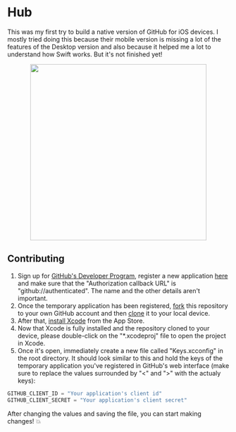 # Hub

This was my first try to build a native version of GitHub for iOS devices. I mostly tried doing this because their mobile version is missing a lot of the features of the Desktop version and also because it helped me a lot to understand how Swift  works. But it's not finished yet!

<p align="center">
  <img src="https://cloud.githubusercontent.com/assets/6170607/15961811/3b269bee-2f07-11e6-9b72-0f3f0f5f9e6e.png" width="400">
</p>

## Contributing

1. Sign up for [GitHub's Developer Program](https://developer.github.com/program/), register a new application [here](https://github.com/settings/developers) and make sure that the "Authorization callback URL" is "github://authenticated". The name and the other details aren't important.
2. Once the temporary application has been registered, [fork](https://help.github.com/articles/fork-a-repo/) this repository to your own GitHub account and then [clone](https://help.github.com/articles/cloning-a-repository/) it to your local device.
3. After that, [install Xcode](https://itunes.apple.com/en/app/xcode/id497799835?l=en&mt=12) from the App Store.
4. Now that Xcode is fully installed and the repository cloned to your device, please double-click on the "*.xcodeproj" file to open the project in Xcode.
5. Once it's open, immediately create a new file called "Keys.xcconfig" in the root directory. It should look similar to this and hold the keys of the temporary application you've registered in GitHub's web interface (make sure to replace the values surrounded by "<" and ">" with the actualy keys):

```swift
GITHUB_CLIENT_ID = "Your application's client id"
GITHUB_CLIENT_SECRET = "Your application's client secret"
```

After changing the values and saving the file, you can start making changes! :boom:
